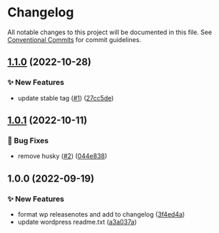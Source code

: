 # Changelog

All notable changes to this project will be documented in this file. See
[Conventional Commits](https://conventionalcommits.org) for commit guidelines.

## [1.1.0](https://github.com/myparcelnl/semantic-release-wordpress-readme-generator/compare/v1.0.1...v1.1.0) (2022-10-28)


### :sparkles: New Features

* update stable tag ([#1](https://github.com/myparcelnl/semantic-release-wordpress-readme-generator/issues/1)) ([27cc5de](https://github.com/myparcelnl/semantic-release-wordpress-readme-generator/commit/27cc5de8d2c177ac83270fc47e1f773f1d4d7c46))

## [1.0.1](https://github.com/myparcelnl/semantic-release-wordpress-readme-generator/compare/v1.0.0...v1.0.1) (2022-10-11)


### :bug: Bug Fixes

* remove husky ([#2](https://github.com/myparcelnl/semantic-release-wordpress-readme-generator/issues/2)) ([044e838](https://github.com/myparcelnl/semantic-release-wordpress-readme-generator/commit/044e8385ea7635f4164ec4a147a161bd9c68564d))

## 1.0.0 (2022-09-19)


### :sparkles: New Features

* format wp releasenotes and add to changelog ([3f4ed4a](https://github.com/myparcelnl/semantic-release-wordpress-readme-generator/commit/3f4ed4af3bc455e8b3dcda7ddfd5687b142ec001))
* update wordpress readme.txt ([a3a037a](https://github.com/myparcelnl/semantic-release-wordpress-readme-generator/commit/a3a037a76eb63387c6d59568da2845733f23a462))

